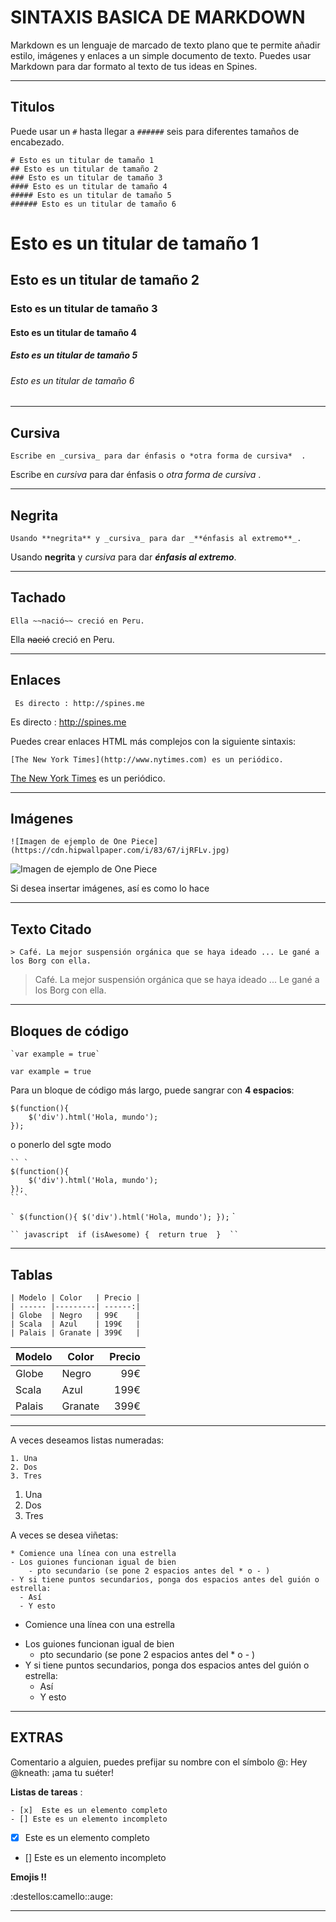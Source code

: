 # SINTAXIS BASICA DE MARKDOWN

Markdown es un lenguaje de marcado de texto plano que te permite añadir estilo, imágenes y enlaces a un simple documento de texto. Puedes usar Markdown para dar formato al texto de tus ideas en Spines.

---
## Titulos
Puede usar un `#` hasta llegar a `######` seis para diferentes tamaños de encabezado.

    # Esto es un titular de tamaño 1
    ## Esto es un titular de tamaño 2
    ### Esto es un titular de tamaño 3
    #### Esto es un titular de tamaño 4
    ##### Esto es un titular de tamaño 5
    ###### Esto es un titular de tamaño 6


# Esto es un titular de tamaño 1
## Esto es un titular de tamaño 2
### Esto es un titular de tamaño 3
#### Esto es un titular de tamaño 4
##### Esto es un titular de tamaño 5
###### Esto es un titular de tamaño 6

---
## Cursiva

    Escribe en _cursiva_ para dar énfasis o *otra forma de cursiva*  .

Escribe en _cursiva_   para dar énfasis o *otra forma de cursiva*  .

---
## Negrita

    Usando **negrita** y _cursiva_ para dar _**énfasis al extremo**_.

Usando **negrita** y _cursiva_ para dar _**énfasis al extremo**_.

---

## Tachado

    Ella ~~nació~~ creció en Peru.

Ella ~~nació~~ creció en Peru.

---

## Enlaces
     Es directo : http://spines.me

Es directo :  http://spines.me

Puedes crear enlaces HTML más complejos con la siguiente sintaxis:

    [The New York Times](http://www.nytimes.com) es un periódico.

[The New York Times](http://www.nytimes.com) es un periódico.

---


## Imágenes

    ![Imagen de ejemplo de One Piece](https://cdn.hipwallpaper.com/i/83/67/ijRFLv.jpg)


![Imagen de ejemplo de One Piece](https://cdn.hipwallpaper.com/i/83/67/ijRFLv.jpg)


Si desea insertar imágenes, así es como lo hace 


---

## Texto Citado

    > Café. La mejor suspensión orgánica que se haya ideado ... Le gané a los Borg con ella. 
    
> Café. La mejor suspensión orgánica que se haya ideado ... Le gané a los Borg con ella.



---

## Bloques de código

    `var example = true`  


`var example = true`

Para un bloque de código más largo, puede sangrar con **4 espacios**: 

    $(function(){
        $('div').html('Hola, mundo');
    });


o ponerlo del sgte modo

    `` `
    $(function(){
        $('div').html('Hola, mundo');
    });
    `` `

`` `
$(function(){
    $('div').html('Hola, mundo');
});
`` `

` `` javascript 
if (isAwesome) { 
  return true 
} 
`` `


---

## Tablas

    | Modelo | Color   | Precio |
    | ------ |---------| ------:|
    | Globe  | Negro   | 99€    |
    | Scala  | Azul    | 199€   |
    | Palais | Granate | 399€   |

| Modelo | Color   | Precio |
| ------ |---------| ------:|
| Globe  | Negro   | 99€    |
| Scala  | Azul    | 199€   |
| Palais | Granate | 399€   |


---
A veces deseamos listas numeradas: 

    1. Una 
    2. Dos 
    3. Tres 


1. Una 
2. Dos 
3. Tres 

A veces se desea viñetas: 

    * Comience una línea con una estrella 
    - Los guiones funcionan igual de bien 
        - pto secundario (se pone 2 espacios antes del * o - )
    - Y si tiene puntos secundarios, ponga dos espacios antes del guión o estrella: 
      - Así 
      - Y esto
 
 * Comience una línea con una estrella 
- Los guiones funcionan igual de bien 
    - pto secundario (se pone 2 espacios antes del * o - )
- Y si tiene puntos secundarios, ponga dos espacios antes del guión o estrella: 
  - Así 
  - Y esto
---
## EXTRAS

Comentario a alguien, puedes prefijar su nombre con el símbolo @: Hey @kneath: ¡ama tu suéter!

**Listas de tareas** : 

    - [x]  Este es un elemento completo 
    - [] Este es un elemento incompleto 

- [x]  Este es un elemento completo 
- [] Este es un elemento incompleto 

**Emojis !!**

:destellos:camello::auge:


---

